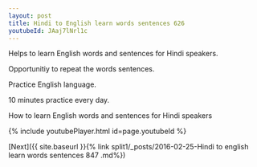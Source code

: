 ```yaml
---
layout: post
title: Hindi to English learn words sentences 626 
youtubeId: JAaj7lNrl1c
---
```

 
 
Helps to learn English words and sentences for Hindi speakers.

Opportunitiy to repeat the words sentences. 

Practice English language. 
 
10 minutes practice every day. 
 
How to learn English words and sentences for Hindi speakers 
 
{% include youtubePlayer.html id=page.youtubeId %}
 
 
[Next]({{ site.baseurl }}{% link  split1/_posts/2016-02-25-Hindi to english learn words sentences 847 .md%})
 
